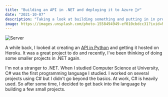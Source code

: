 ```yaml
---
title: "Building an API in .NET and deploying it to Azure 🧙‍♂️"
date: "2021-10-07"
description: "Taking a look at building something and putting in in production"
image: https://images.unsplash.com/photo-1558494949-ef010cbdcc31?ixid=MnwxMjA3fDB8MHxwaG90by1wYWdlfHx8fGVufDB8fHx8&ixlib=rb-1.2.1&auto=format&fit=crop&w=2068&q=80
---
```


![Server](https://images.unsplash.com/photo-1558494949-ef010cbdcc31?ixid=MnwxMjA3fDB8MHxwaG90by1wYWdlfHx8fGVufDB8fHx8&ixlib=rb-1.2.1&auto=format&fit=crop&w=2068&q=80)

A while back, I looked at creating an [API in Python](https://joshblewitt.dev/blog/2021-03-11-video-game-api/) and getting it hosted on Heroku. It was a great project to do and recently, I've been thinking of doing some smaller projects in .NET again.

I'm not a stranger to .NET. When I studied Computer Science at University, C# was the first programming language I studied. I worked on several projects using C# but I didn't go beyond the basics. At work, C# is heavily used. So after some time, I decided to get back into the language by building a few small projects.